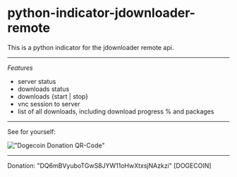 python-indicator-jdownloader-remote
=========================

This is a python indicator for the jdownloader remote api.

___________________________________________________
 
_Features_
* server status
* downloads status
* downloads {start | stop}
* vnc session to server
* list of all downloads, including download progress % and packages

___________________________________________________

See for yourself:

!["Dogecoin Donation QR-Code"](http://github.com/Dirrot/python-indicator-jdownloader-remote/blob/master/img/idicator-snippet.png?raw=true)


___________________________________________________

Donation: "DQ6mBVyuboTGwS8JYW11oHwXtxsjNAzkzi" [DOGECOIN]

